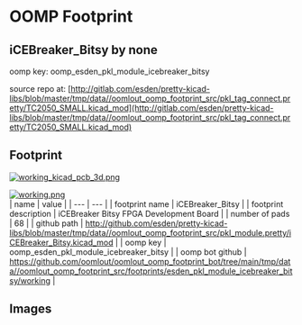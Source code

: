 # OOMP Footprint  
## iCEBreaker_Bitsy  by none  
  
oomp key: oomp_esden_pkl_module_icebreaker_bitsy  
  
source repo at: [http://gitlab.com/esden/pretty-kicad-libs/blob/master/tmp/data//oomlout_oomp_footprint_src/pkl_tag_connect.pretty/TC2050_SMALL.kicad_mod](http://gitlab.com/esden/pretty-kicad-libs/blob/master/tmp/data//oomlout_oomp_footprint_src/pkl_tag_connect.pretty/TC2050_SMALL.kicad_mod)  
## Footprint  
  
[![working_kicad_pcb_3d.png](working_kicad_pcb_3d_600.png)](working_kicad_pcb_3d.png)  
  
[![working.png](working_600.png)](working.png)  
| name | value | 
| --- | --- | 
| footprint name | iCEBreaker_Bitsy | 
| footprint description | iCEBreaker Bitsy FPGA Development Board | 
| number of pads | 68 | 
| github path | http://github.com/esden/pretty-kicad-libs/blob/master/tmp/data//oomlout_oomp_footprint_src/pkl_module.pretty/iCEBreaker_Bitsy.kicad_mod | 
| oomp key | oomp_esden_pkl_module_icebreaker_bitsy | 
| oomp bot github | https://github.com/oomlout/oomlout_oomp_footprint_bot/tree/main/tmp/data//oomlout_oomp_footprint_src/footprints/esden_pkl_module_icebreaker_bitsy/working | 
## Images  
